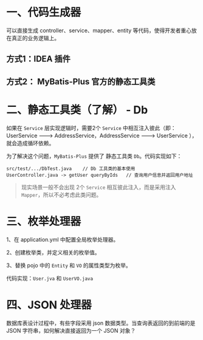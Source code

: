 # 一、代码生成器

可以直接生成 controller、service、mapper、entity 等代码，使得开发者重心放在真正的业务逻辑上。

## 方式1：IDEA 插件

## 方式2： MyBatis-Plus 官方的静态工具类


# 二、静态工具类（了解） - Db 
如果在 `Service` 层实现逻辑时，需要2个 `Service` 中相互注入彼此（即：UserService ---> AddressService，AddressService ---> UserService ），就会造成循环依赖。

为了解决这个问题，`MyBatis-Plus` 提供了 静态工具类 `Db`。代码实现如下：

    src/test/.../DbTest.java    // Db 工具类的基本使用
    UserController.java -> getUser queryByIds	// 查询用户信息并返回用户地址

> 现实场景一般不会出现 2个 `Service` 相互彼此注入，而是采用注入 `Mapper`，所以不必考虑此类问题。

# 三、枚举处理器
1、在 application.yml 中配置全局枚举处理器。

2、创建枚举类，并定义相关的枚举值。

3、替换 pojo 中的 `Entity` 和 `VO` 的属性类型为枚举。

代码实现：`User.jva` 和 `UserVO.java`

# 四、JSON 处理器
数据库表设计过程中，有些字段采用 json 数据类型。当查询表返回的到前端的是 JSON 字符串，如何解决直接返回为一个 JSON 对象？
